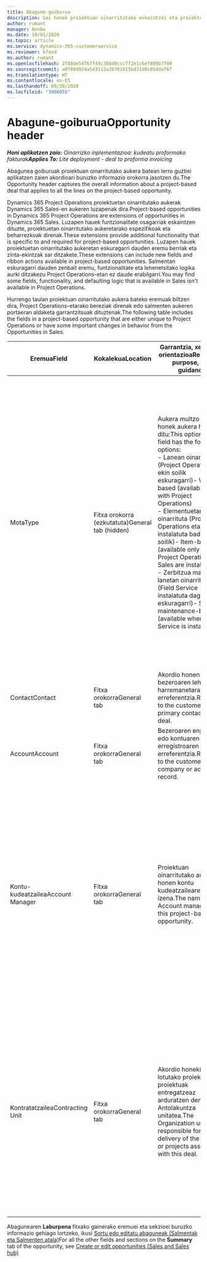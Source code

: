 ```yaml
---
title: Abagune-goiburua
description: Gai honek proiektuan oinarritutako eskaintzei eta proiektuetan oinarritutako aukera lerroei buruzko informazio orakorrari buruzko informazioa eskaintzen du.
author: rumant
manager: Annbe
ms.date: 10/01/2020
ms.topic: article
ms.service: dynamics-365-customerservice
ms.reviewer: kfend
ms.author: rumant
ms.openlocfilehash: 2f08de54767f49c308d0ccc7f2e1c6ef880b7f99
ms.sourcegitcommit: a0f80d024a5d3112a39781815bd31d0c05ddaf6f
ms.translationtype: HT
ms.contentlocale: eu-ES
ms.lasthandoff: 09/30/2020
ms.locfileid: "3906055"
---
```

# <a name="opportunity-header"></a><span data-ttu-id="059bd-103">Abagune-goiburua</span><span class="sxs-lookup"><span data-stu-id="059bd-103">Opportunity header</span></span>

<span data-ttu-id="059bd-104">_**Honi aplikatzen zaio:** Oinarrizko inplementazioa: kudeatu proformako fakturak_</span><span class="sxs-lookup"><span data-stu-id="059bd-104">_**Applies To:** Lite deployment - deal to proforma invoicing_</span></span>

<span data-ttu-id="059bd-105">Abagunea goiburuak proiektuan oinarritutako aukera batean lerro guztiei aplikatzen zaien akordioari buruzko informazio orokorra jasotzen du.</span><span class="sxs-lookup"><span data-stu-id="059bd-105">The Opportunity header captures the overall information about a project-based deal that applies to all the lines on the project-based opportunity.</span></span>

<span data-ttu-id="059bd-106">Dynamics 365 Project Operations proiektuetan oinarritutako aukerak Dynamics 365 Sales-en aukeren luzapenak dira.</span><span class="sxs-lookup"><span data-stu-id="059bd-106">Project-based opportunities in Dynamics 365 Project Operations are extensions of opportunities in Dynamics 365 Sales.</span></span> <span data-ttu-id="059bd-107">Luzapen hauek funtzionalitate osagarriak eskaintzen dituzte, proiektuetan oinarritutako aukeretarako espezifikoak eta beharrezkoak direnak.</span><span class="sxs-lookup"><span data-stu-id="059bd-107">These extensions provide additional functionality that is specific to and required for project-based opportunities.</span></span> <span data-ttu-id="059bd-108">Luzapen hauek proiektuetan oinarritutako aukeretan eskuragarri dauden eremu berriak eta zinta-ekintzak sar ditzakete.</span><span class="sxs-lookup"><span data-stu-id="059bd-108">These extensions can include new fields and ribbon actions available in project-based opportunities.</span></span> <span data-ttu-id="059bd-109">Salmentan eskuragarri dauden zenbait eremu, funtzionalitate eta lehenetsitako logika aurki ditzakezu Project Operations-etan ez daude erabilgarri.</span><span class="sxs-lookup"><span data-stu-id="059bd-109">You may find some fields, functionality, and defaulting logic that is available in Sales isn't available in Project Operations.</span></span>

<span data-ttu-id="059bd-110">Hurrengo taulan proiektuan oinarritutako aukera bateko eremuak biltzen dira, Project Operations-etarako bereziak direnak edo salmenten aukeren portaeran aldaketa garrantzitsuak dituztenak.</span><span class="sxs-lookup"><span data-stu-id="059bd-110">The following table includes the fields in a project-based opportunity that are either unique to Project Operations or have some important changes in behavior from the Opportunities in Sales.</span></span>

| <span data-ttu-id="059bd-111">**Eremua**</span><span class="sxs-lookup"><span data-stu-id="059bd-111">**Field**</span></span> | <span data-ttu-id="059bd-112">**Kokalekua**</span><span class="sxs-lookup"><span data-stu-id="059bd-112">**Location**</span></span> | <span data-ttu-id="059bd-113">**Garrantzia, xedea eta orientazioa**</span><span class="sxs-lookup"><span data-stu-id="059bd-113">**Relevance, purpose, and guidance**</span></span> | <span data-ttu-id="059bd-114">**Downstream eragina**</span><span class="sxs-lookup"><span data-stu-id="059bd-114">**Downstream impact**</span></span> |
| --- | --- | --- | --- |
| <span data-ttu-id="059bd-115">Mota</span><span class="sxs-lookup"><span data-stu-id="059bd-115">Type</span></span> | <span data-ttu-id="059bd-116">Fitxa orokorra (ezkutatuta)</span><span class="sxs-lookup"><span data-stu-id="059bd-116">General tab (hidden)</span></span> | <span data-ttu-id="059bd-117">Aukera multzo eremu honek aukera hauek ditu:</span><span class="sxs-lookup"><span data-stu-id="059bd-117">This option set field has the following options:</span></span></br><span data-ttu-id="059bd-118">- Lanean oinarrituta (Project Operations-ekin soilik eskuragarri)</span><span class="sxs-lookup"><span data-stu-id="059bd-118">- Work-based (available only with Project Operations)</span></span></br><span data-ttu-id="059bd-119">- Elementuetan oinarrituta (Project Operations eta Sales instalatuta badituzu soilik)</span><span class="sxs-lookup"><span data-stu-id="059bd-119">- Item-based (available only when Project Operations and Sales are installed)</span></span></br><span data-ttu-id="059bd-120">- Zerbitzua mantentze lanetan oinarrituta (Field Service instalatuta dagoenean eskuragarri)</span><span class="sxs-lookup"><span data-stu-id="059bd-120">- Service maintenance-based (available when Field Service is installed)</span></span> | <span data-ttu-id="059bd-121">Project Operations erabiltzen duzunean, eremuaren balio hau automatikoki ezartzen da **Lanean oinarrituta** Abagunea proiektuan oinarrituta sailkatzen duena.</span><span class="sxs-lookup"><span data-stu-id="059bd-121">When you use Project Operations, this field value is automatically set to **Work-based** which classifies the Opportunity as project-based.</span></span> <span data-ttu-id="059bd-122">Abagunea proiektuan oinarrituta egon beharko litzateke akordio honetarako salmenta prozesuan proiektuaren berariazko luzapen eta funtzionalitate guztiak ahalbidetzeko.</span><span class="sxs-lookup"><span data-stu-id="059bd-122">An Opportunity should be project-based to enable all project-specific extensions and functionality in the downstream sales process for this deal.</span></span> |
| <span data-ttu-id="059bd-123">Contact</span><span class="sxs-lookup"><span data-stu-id="059bd-123">Contact</span></span> | <span data-ttu-id="059bd-124">Fitxa orokorra</span><span class="sxs-lookup"><span data-stu-id="059bd-124">General tab</span></span> | <span data-ttu-id="059bd-125">Akordio honen bezeroaren lehen harremanetarako erreferentzia.</span><span class="sxs-lookup"><span data-stu-id="059bd-125">Reference to the customer's primary contact for this deal.</span></span> | |
| <span data-ttu-id="059bd-126">Account</span><span class="sxs-lookup"><span data-stu-id="059bd-126">Account</span></span> | <span data-ttu-id="059bd-127">Fitxa orokorra</span><span class="sxs-lookup"><span data-stu-id="059bd-127">General tab</span></span> | <span data-ttu-id="059bd-128">Bezeroaren enpresaren edo kontuaren erregistroaren erreferentzia.</span><span class="sxs-lookup"><span data-stu-id="059bd-128">Reference to the customer's company or account record.</span></span> | |
| <span data-ttu-id="059bd-129">Kontu-kudeatzailea</span><span class="sxs-lookup"><span data-stu-id="059bd-129">Account Manager</span></span> | <span data-ttu-id="059bd-130">Fitxa orokorra</span><span class="sxs-lookup"><span data-stu-id="059bd-130">General tab</span></span> | <span data-ttu-id="059bd-131">Proiektuan oinarritutako aukera honen kontu kudeatzailearen izena.</span><span class="sxs-lookup"><span data-stu-id="059bd-131">The name of the Account manager for this project-based opportunity.</span></span> | <span data-ttu-id="059bd-132">Kontuaren kudeatzailea bezeroarekin harremana kudeatzeaz arduratzen da proiektu hau burutu bitartean.</span><span class="sxs-lookup"><span data-stu-id="059bd-132">The Account manager is responsible for managing the relationship with the customer through the completion of this project.</span></span> <span data-ttu-id="059bd-133">Kontuaren kudeatzaileari lotuta dagoen baliabide erreserbagarrien erregistroan oinarrituta, kontratazio unitatea lehenetsita dago.</span><span class="sxs-lookup"><span data-stu-id="059bd-133">Based on the bookable resource record tied to the Account manager, the contracting unit is defaulted.</span></span> |
| <span data-ttu-id="059bd-134">Kontratatzailea</span><span class="sxs-lookup"><span data-stu-id="059bd-134">Contracting Unit</span></span> | <span data-ttu-id="059bd-135">Fitxa orokorra</span><span class="sxs-lookup"><span data-stu-id="059bd-135">General tab</span></span> | <span data-ttu-id="059bd-136">Akordio honekin lotutako proiektua edo proiektuak entregatzeaz arduratzen den Antolakuntza unitatea.</span><span class="sxs-lookup"><span data-stu-id="059bd-136">The Organization unit that is responsible for the delivery of the project or projects associated with this deal.</span></span> | <span data-ttu-id="059bd-137">Kontratazio unitatea akordioa itxi ondoren proiektuak osatuko dituen enpresaren banaketa da.</span><span class="sxs-lookup"><span data-stu-id="059bd-137">The contracting unit is the division of the company that will complete the project(s) after the deal is closed.</span></span> <span data-ttu-id="059bd-138">Kontratazio unitate guztiek moneta bat dute, eta moneta hori proiektuan zehar egindako kostu estimatuen eta benetakoen berri emateko erabiltzen da.</span><span class="sxs-lookup"><span data-stu-id="059bd-138">Every contracting unit has a currency, and this currency is used to report estimated and actual costs incurred during the project.</span></span> |

<span data-ttu-id="059bd-139">Abagunearen **Laburpena** fitxako gainerako eremuei eta sekzioei buruzko informazio gehiago lortzeko, ikusi [Sortu edo editatu abaguneak (Salmentak eta Salmenten atala)](https://docs.microsoft.com/dynamics365/sales-enterprise/create-edit-opportunity-sales)</span><span class="sxs-lookup"><span data-stu-id="059bd-139">For all the other fields and sections on the **Summary** tab of the opportunity, see [Create or edit opportunities (Sales and Sales hub)](https://docs.microsoft.com/dynamics365/sales-enterprise/create-edit-opportunity-sales)</span></span>
